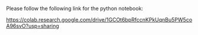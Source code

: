 Please follow the following link for the python notebook:

https://colab.research.google.com/drive/1GCOt6bpRfccnKPkUqnBu5PW5coA96svO?usp=sharing
